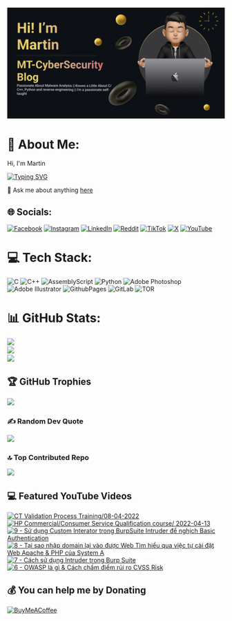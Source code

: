 

![Image Alt](https://github.com/mt-cybersecurity/mt-cybersecurity/blob/9b84bc67ed33ad8a8fd3d39479f0e7c4d507e626/2024-08-17_205915.png)
# 💫 About Me:
Hi, I'm Martin

[![Typing SVG](https://readme-typing-svg.demolab.com?font=Fira+Code&weight=700&size=43&pause=1000&repeat=true&width=1500&height=58&lines=I+write+a+personal+blog+called+MT-CyberSecurity+Blog;I'm+currently+working+at+HP+Service+Center%2C+Hanoi%2C+Vietnam;I+like+to+learn+about+malware;I+also+have+a+Youtube+channel+to+upload+random+things)](https://git.io/typing-svg)

💬 Ask me about anything <a href="https://github.com/mt-cybersecurity/mt-cybersecurity/issues">here</a>


## 🌐 Socials:
[![Facebook](https://img.shields.io/badge/Facebook-%231877F2.svg?logo=Facebook&logoColor=white)](https://facebook.com/martin.mt.official) [![Instagram](https://img.shields.io/badge/Instagram-%23E4405F.svg?logo=Instagram&logoColor=white)](https://instagram.com/iam_martinbui) [![LinkedIn](https://img.shields.io/badge/LinkedIn-%230077B5.svg?logo=linkedin&logoColor=white)](https://linkedin.com/in/martinofficial) [![Reddit](https://img.shields.io/badge/Reddit-%23FF4500.svg?logo=Reddit&logoColor=white)](https://reddit.com/user/MartinBui) [![TikTok](https://img.shields.io/badge/TikTok-%23000000.svg?logo=TikTok&logoColor=white)](https://tiktok.com/@official_martinbui) [![X](https://img.shields.io/badge/X-black.svg?logo=X&logoColor=white)](https://x.com/iam_martinbui) [![YouTube](https://img.shields.io/badge/YouTube-%23FF0000.svg?logo=YouTube&logoColor=white)](https://www.youtube.com/@MTVlog-official) 

# 💻 Tech Stack:
![C](https://img.shields.io/badge/c-%2300599C.svg?style=for-the-badge&logo=c&logoColor=white)
![C++](https://img.shields.io/badge/c++-%2300599C.svg?style=for-the-badge&logo=c%2B%2B&logoColor=white)
![AssemblyScript](https://img.shields.io/badge/assembly%20script-%23000000.svg?style=for-the-badge&logo=assemblyscript&logoColor=white)
![Python](https://img.shields.io/badge/python-3670A0?style=for-the-badge&logo=python&logoColor=ffdd54)
![Adobe Photoshop](https://img.shields.io/badge/adobe%20photoshop-%2331A8FF.svg?style=for-the-badge&logo=adobe%20photoshop&logoColor=white) ![Adobe Illustrator](https://img.shields.io/badge/adobe%20illustrator-%23FF9A00.svg?style=for-the-badge&logo=adobe%20illustrator&logoColor=white)
![GithubPages](https://img.shields.io/badge/github%20pages-121013?style=for-the-badge&logo=github&logoColor=white)
![GitLab](https://img.shields.io/badge/gitlab-%23181717.svg?style=for-the-badge&logo=gitlab&logoColor=white)
![TOR](https://img.shields.io/badge/tor-%237E4798.svg?style=for-the-badge&logo=tor-project&logoColor=white)

# 📊 GitHub Stats:
![](https://github-readme-stats.vercel.app/api?username=mt-cybersecurity&theme=dark&hide_border=false&include_all_commits=true&count_private=false)<br/>
![](https://github-readme-streak-stats.herokuapp.com/?user=mt-cybersecurity&theme=dark&hide_border=false)<br/>
![](https://github-readme-stats.vercel.app/api/top-langs/?username=mt-cybersecurity&theme=dark&hide_border=false&include_all_commits=true&count_private=false&layout=donut)

## 🏆 GitHub Trophies
![](https://github-profile-trophy.vercel.app/?username=mt-cybersecurity&theme=radical&no-frame=false&no-bg=false&margin-w=4)

### ✍️ Random Dev Quote
![](https://quotes-github-readme.vercel.app/api?type=horizontal&theme=radical)

### 🔝 Top Contributed Repo
![](https://github-contributor-stats.vercel.app/api?username=mt-cybersecurity&limit=5&theme=dark&combine_all_yearly_contributions=true)

## 💻 Featured YouTube Videos

<!-- BEGIN YOUTUBE-CARDS -->
[![CT Validation Process Training/08-04-2022](https://ytcards.demolab.com/?id=SwRCw-Q9h8I&title=CT+Validation+Process+Training%2F08-04-2022&lang=en&timestamp=1739950582&background_color=%230d1117&title_color=%23ffffff&stats_color=%23dedede&max_title_lines=1&width=250&border_radius=5 "CT Validation Process Training/08-04-2022")](https://www.youtube.com/watch?v=SwRCw-Q9h8I)
[![HP Commercial/Consumer Service Qualification course/ 2022-04-13](https://ytcards.demolab.com/?id=J8LuhqYrQbA&title=HP+Commercial%2FConsumer+Service+Qualification+course%2F+2022-04-13&lang=en&timestamp=1739950486&background_color=%230d1117&title_color=%23ffffff&stats_color=%23dedede&max_title_lines=1&width=250&border_radius=5 "HP Commercial/Consumer Service Qualification course/ 2022-04-13")](https://www.youtube.com/watch?v=J8LuhqYrQbA)
[![9 - Sử dụng Custom Interator trong BurpSuite Intruder để nghịch Basic Authentication](https://ytcards.demolab.com/?id=d_yB8TSgzZ8&title=9+-+S%E1%BB%AD+d%E1%BB%A5ng+Custom+Interator+trong+BurpSuite+Intruder+%C4%91%E1%BB%83+ngh%E1%BB%8Bch+Basic+Authentication&lang=en&timestamp=1732372103&background_color=%230d1117&title_color=%23ffffff&stats_color=%23dedede&max_title_lines=1&width=250&border_radius=5 "9 - Sử dụng Custom Interator trong BurpSuite Intruder để nghịch Basic Authentication")](https://www.youtube.com/watch?v=d_yB8TSgzZ8)
[![8 - Tại sao nhập domain lại vào được Web  Tìm hiểu qua việc tự cài đặt Web Apache & PHP của System A](https://ytcards.demolab.com/?id=5oGvqjAJuuY&title=8+-+T%E1%BA%A1i+sao+nh%E1%BA%ADp+domain+l%E1%BA%A1i+v%C3%A0o+%C4%91%C6%B0%E1%BB%A3c+Web++T%C3%ACm+hi%E1%BB%83u+qua+vi%E1%BB%87c+t%E1%BB%B1+c%C3%A0i+%C4%91%E1%BA%B7t+Web+Apache+%26+PHP+c%E1%BB%A7a+System+A&lang=en&timestamp=1732372088&background_color=%230d1117&title_color=%23ffffff&stats_color=%23dedede&max_title_lines=1&width=250&border_radius=5 "8 - Tại sao nhập domain lại vào được Web  Tìm hiểu qua việc tự cài đặt Web Apache & PHP của System A")](https://www.youtube.com/watch?v=5oGvqjAJuuY)
[![7 - Cách sử dụng Intruder trong Burp Suite](https://ytcards.demolab.com/?id=ujHZtsLe_SE&title=7+-+C%C3%A1ch+s%E1%BB%AD+d%E1%BB%A5ng+Intruder+trong+Burp+Suite&lang=en&timestamp=1732372066&background_color=%230d1117&title_color=%23ffffff&stats_color=%23dedede&max_title_lines=1&width=250&border_radius=5 "7 - Cách sử dụng Intruder trong Burp Suite")](https://www.youtube.com/watch?v=ujHZtsLe_SE)
[![6 - OWASP là gì & Cách chấm điểm rủi ro CVSS Risk](https://ytcards.demolab.com/?id=Osei6YtfkrE&title=6+-+OWASP+l%C3%A0+g%C3%AC+%26+C%C3%A1ch+ch%E1%BA%A5m+%C4%91i%E1%BB%83m+r%E1%BB%A7i+ro+CVSS+Risk&lang=en&timestamp=1732372050&background_color=%230d1117&title_color=%23ffffff&stats_color=%23dedede&max_title_lines=1&width=250&border_radius=5 "6 - OWASP là gì & Cách chấm điểm rủi ro CVSS Risk")](https://www.youtube.com/watch?v=Osei6YtfkrE)
<!-- END YOUTUBE-CARDS -->


  
  ## 💰 You can help me by Donating
  [![BuyMeACoffee](https://img.shields.io/badge/Buy%20Me%20a%20Coffee-ffdd00?style=for-the-badge&logo=buy-me-a-coffee&logoColor=black)](https://buymeacoffee.com/mtcybersecurity)
  
<!-- Proudly created with GPRM ( https://gprm.itsvg.in ) -->
